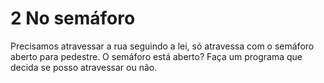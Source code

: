 # 2 No semáforo

Precisamos atravessar a rua seguindo a lei, só atravessa com o semáforo aberto para pedestre. O semáforo está aberto? Faça um programa que decida se posso atravessar ou não.